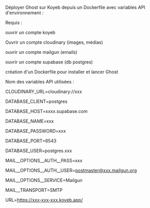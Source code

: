 Déployer Ghost sur Koyeb depuis un Dockerfile avec variables API d'environnement : 

Requis : 

ouvrir un compte koyeb

Ouvrir un compte cloudinary (images, médias)

ouvrir un compte mailgun (emails)

ouvrir un compte supabase (db postgres)

création d'un Dockerfile pour installer et lancer Ghost


Nom des variables API utilisées : 

CLOUDINARY_URL=cloudinary://xxx

DATABASE_CLIENT=postgres

DATABASE_HOST=xxxx.supabase.com

DATABASE_NAME=xxx

DATABASE_PASSWORD=xxx

DATABASE_PORT=6543

DATABASE_USER=postgres.xxx

MAIL__OPTIONS__AUTH__PASS=xxx

MAIL__OPTIONS__AUTH__USER=postmaster@xxx.mailgun.org

MAIL__OPTIONS__SERVICE=Mailgun

MAIL__TRANSPORT=SMTP

URL=https://xxx-xxx-xxx.koyeb.app/
